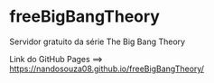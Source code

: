 # freeBigBangTheory

Servidor gratuito da série The Big Bang Theory

Link do GitHub Pages ==> https://nandosouza08.github.io/freeBigBangTheory/
